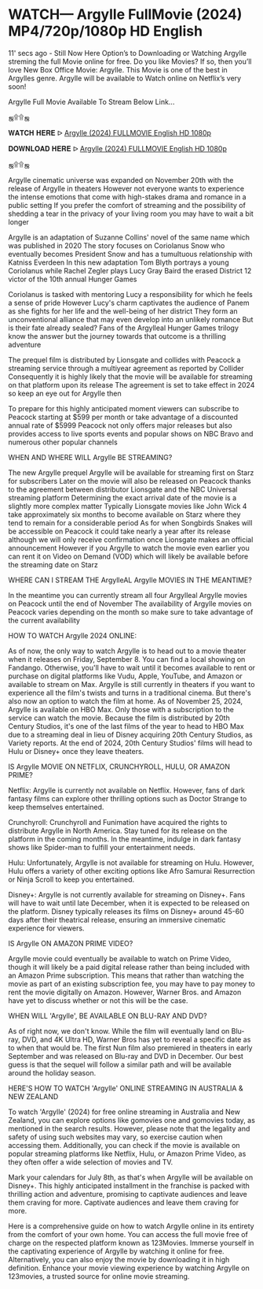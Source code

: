 #  WATCH— Argylle FullMovie (2024) MP4/720p/1080p HD English




11' secs ago - Still Now Here Option’s to Downloading or Watching Argylle streming the full Movie online for free. Do you like Movies? If so, then you’ll love New Box Office Movie: Argylle. This Movie is one of the best in Argylles genre. Argylle will be available to Watch online on Netflix’s very soon!

Argylle Full Movie Available To Stream Below Link...

ஜ۩۩ஜ

𝐖𝐀𝐓𝐂𝐇 𝐇𝐄𝐑𝐄 ᐅ  	[Argylle (2024) FULLMOVIE English HD 1080p](https://xs21.siriusmov21.xyz:443/movie/848538)


𝐃𝐎𝐖𝐍𝐋𝐎𝐀𝐃 𝐇𝐄𝐑𝐄 ᐅ  [Argylle (2024) FULLMOVIE English HD 1080p](https://xs21.siriusmov21.xyz:443/movie/848538)

ஜ۩۩ஜ


Argylle cinematic universe was expanded on November 20th with the release of Argylle in theaters However not everyone wants to experience the intense emotions that come with high-stakes drama and romance in a public setting If you prefer the comfort of streaming and the possibility of shedding a tear in the privacy of your living room you may have to wait a bit longer

Argylle is an adaptation of Suzanne Collins' novel of the same name which was published in 2020 The story focuses on Coriolanus Snow who eventually becomes President Snow and has a tumultuous relationship with Katniss Everdeen In this new adaptation Tom Blyth portrays a young Coriolanus while Rachel Zegler plays Lucy Gray Baird the erased District 12 victor of the 10th annual Hunger Games

Coriolanus is tasked with mentoring Lucy a responsibility for which he feels a sense of pride However Lucy's charm captivates the audience of Panem as she fights for her life and the well-being of her district They form an unconventional alliance that may even develop into an unlikely romance But is their fate already sealed? Fans of the Argylleal Hunger Games trilogy know the answer but the journey towards that outcome is a thrilling adventure

The prequel film is distributed by Lionsgate and collides with Peacock a streaming service through a multiyear agreement as reported by Collider Consequently it is highly likely that the movie will be available for streaming on that platform upon its release The agreement is set to take effect in 2024 so keep an eye out for Argylle then

To prepare for this highly anticipated moment viewers can subscribe to Peacock starting at $599 per month or take advantage of a discounted annual rate of $5999 Peacock not only offers major releases but also provides access to live sports events and popular shows on NBC Bravo and numerous other popular channels

WHEN AND WHERE WILL Argylle BE STREAMING?

The new Argylle prequel Argylle will be available for streaming first on Starz for subscribers Later on the movie will also be released on Peacock thanks to the agreement between distributor Lionsgate and the NBC Universal streaming platform Determining the exact arrival date of the movie is a slightly more complex matter Typically Lionsgate movies like John Wick 4 take approximately six months to become available on Starz where they tend to remain for a considerable period As for when Songbirds Snakes will be accessible on Peacock it could take nearly a year after its release although we will only receive confirmation once Lionsgate makes an official announcement However if you Argylle to watch the movie even earlier you can rent it on Video on Demand (VOD) which will likely be available before the streaming date on Starz

WHERE CAN I STREAM THE ArgylleAL Argylle MOVIES IN THE MEANTIME?

In the meantime you can currently stream all four Argylleal Argylle movies on Peacock until the end of November The availability of Argylle movies on Peacock varies depending on the month so make sure to take advantage of the current availability

HOW TO WATCH Argylle 2024 ONLINE:

As of now, the only way to watch Argylle is to head out to a movie theater when it releases on Friday, September 8. You can find a local showing on Fandango. Otherwise, you'll have to wait until it becomes available to rent or purchase on digital platforms like Vudu, Apple, YouTube, and Amazon or available to stream on Max. Argylle is still currently in theaters if you want to experience all the film's twists and turns in a traditional cinema. But there's also now an option to watch the film at home. As of November 25, 2024, Argylle is available on HBO Max. Only those with a subscription to the service can watch the movie. Because the film is distributed by 20th Century Studios, it's one of the last films of the year to head to HBO Max due to a streaming deal in lieu of Disney acquiring 20th Century Studios, as Variety reports. At the end of 2024, 20th Century Studios' films will head to Hulu or Disney+ once they leave theaters.

IS Argylle MOVIE ON NETFLIX, CRUNCHYROLL, HULU, OR AMAZON PRIME?

Netflix: Argylle is currently not available on Netflix. However, fans of dark fantasy films can explore other thrilling options such as Doctor Strange to keep themselves entertained.

Crunchyroll: Crunchyroll and Funimation have acquired the rights to distribute Argylle in North America. Stay tuned for its release on the platform in the coming months. In the meantime, indulge in dark fantasy shows like Spider-man to fulfill your entertainment needs.

Hulu: Unfortunately, Argylle is not available for streaming on Hulu. However, Hulu offers a variety of other exciting options like Afro Samurai Resurrection or Ninja Scroll to keep you entertained.

Disney+: Argylle is not currently available for streaming on Disney+. Fans will have to wait until late December, when it is expected to be released on the platform. Disney typically releases its films on Disney+ around 45-60 days after their theatrical release, ensuring an immersive cinematic experience for viewers.

IS Argylle ON AMAZON PRIME VIDEO?

Argylle movie could eventually be available to watch on Prime Video, though it will likely be a paid digital release rather than being included with an Amazon Prime subscription. This means that rather than watching the movie as part of an existing subscription fee, you may have to pay money to rent the movie digitally on Amazon. However, Warner Bros. and Amazon have yet to discuss whether or not this will be the case.

WHEN WILL 'Argylle', BE AVAILABLE ON BLU-RAY AND DVD?

As of right now, we don't know. While the film will eventually land on Blu-ray, DVD, and 4K Ultra HD, Warner Bros has yet to reveal a specific date as to when that would be. The first Nun film also premiered in theaters in early September and was released on Blu-ray and DVD in December. Our best guess is that the sequel will follow a similar path and will be available around the holiday season.

HERE'S HOW TO WATCH 'Argylle' ONLINE STREAMING IN AUSTRALIA & NEW ZEALAND

To watch 'Argylle' (2024) for free online streaming in Australia and New Zealand, you can explore options like gomovies one and gomovies today, as mentioned in the search results. However, please note that the legality and safety of using such websites may vary, so exercise caution when accessing them. Additionally, you can check if the movie is available on popular streaming platforms like Netflix, Hulu, or Amazon Prime Video, as they often offer a wide selection of movies and TV.

Mark your calendars for July 8th, as that's when Argylle will be available on Disney+. This highly anticipated installment in the franchise is packed with thrilling action and adventure, promising to captivate audiences and leave them craving for more. Captivate audiences and leave them craving for more.

Here is a comprehensive guide on how to watch Argylle online in its entirety from the comfort of your own home. You can access the full movie free of charge on the respected platform known as 123Movies. Immerse yourself in the captivating experience of Argylle by watching it online for free. Alternatively, you can also enjoy the movie by downloading it in high definition. Enhance your movie viewing experience by watching Argylle on 123movies, a trusted source for online movie streaming.
